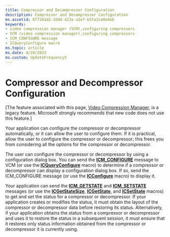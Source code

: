 ```yaml
---
title: Compressor and Decompressor Configuration
description: Compressor and Decompressor Configuration
ms.assetid: 677241d2-3ddd-423a-a1e7-b5fa3ce0a4eb
keywords:
- video compression manager (VCM),configuring compressors
- VCM (video compression manager),configuring compressors
- ICM_CONFIGURE message
- ICQueryConfigure macro
ms.topic: article
ms.date: 4/26/2023
ms.custom: UpdateFrequency5
---
```


# Compressor and Decompressor Configuration

\[The feature associated with this page, [Video Compression Manager](/windows/win32/multimedia/video-compression-manager), is a legacy feature. Microsoft strongly recommends that new code does not use this feature.\]

Your application can configure the compressor or decompressor automatically, or it can allow the user to configure them. If it is practical, allow the user to configure the compressor or decompressor; this frees you from considering all the options for the compressor or decompressor.

The user can configure the compressor or decompressor by using a configuration dialog box. You can send the [**ICM\_CONFIGURE**](icm-configure.md) message to VCM (or use the [**ICQueryConfigure**](/windows/desktop/api/Vfw/nf-vfw-icqueryconfigure) macro) to determine if a compressor or decompressor can display a configuration dialog box. If so, send the ICM\_CONFIGURE message (or use the [**ICConfigure**](/windows/desktop/api/Vfw/nf-vfw-icconfigure) macro) to display it.

Your application can send the [**ICM\_GETSTATE**](icm-getstate.md) and [**ICM\_SETSTATE**](icm-setstate.md) messages (or use the [**ICGetStateSize**](/windows/desktop/api/Vfw/nf-vfw-icgetstatesize), [**ICGetState**](/windows/desktop/api/Vfw/nf-vfw-icgetstate), and [**ICSetState**](/windows/desktop/api/Vfw/nf-vfw-icsetstate) macros) to get and set the status for a compressor or decompressor. If your application creates or modifies the status, it must obtain the layout of the compressor or decompressor data before restoring its status. Alternatively, if your application obtains the status from a compressor or decompressor and uses it to restore the status in a subsequent session, it must ensure that it restores only status information obtained from the compressor or decompressor it is currently using.

 

 




